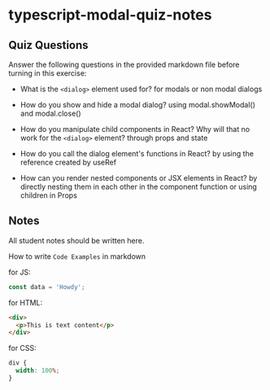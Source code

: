 # typescript-modal-quiz-notes

## Quiz Questions

Answer the following questions in the provided markdown file before turning in this exercise:

- What is the `<dialog>` element used for?
  for modals or non modal dialogs

- How do you show and hide a modal dialog?
  using modal.showModal() and modal.close()

- How do you manipulate child components in React? Why will that no work for the `<dialog>` element?
  through props and state

- How do you call the dialog element's functions in React?
  by using the reference created by useRef

- How can you render nested components or JSX elements in React?
  by directly nesting them in each other in the component function or using children in Props

## Notes

All student notes should be written here.

How to write `Code Examples` in markdown

for JS:

```javascript
const data = 'Howdy';
```

for HTML:

```html
<div>
  <p>This is text content</p>
</div>
```

for CSS:

```css
div {
  width: 100%;
}
```
